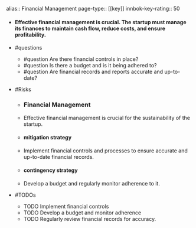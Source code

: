 alias:: Financial Management
page-type:: [[key]]
innbok-key-rating:: 50
- #### Effective financial management is crucial. The startup must manage its finances to maintain cash flow, reduce costs, and ensure profitability.
- #questions
  - #question Are there financial controls in place?
  - #question Is there a budget and is it being adhered to?
  - #question Are financial records and reports accurate and up-to-date?
- #Risks

  - ### Financial Management
  - Effective financial management is crucial for the sustainability of the startup.
  - #### mitigation strategy
  - Implement financial controls and processes to ensure accurate and up-to-date financial records.
  - #### contingency strategy
  - Develop a budget and regularly monitor adherence to it.
- #TODOs
  - TODO Implement financial controls
  - TODO  Develop a budget and monitor adherence
  - TODO  Regularly review financial records for accuracy.


